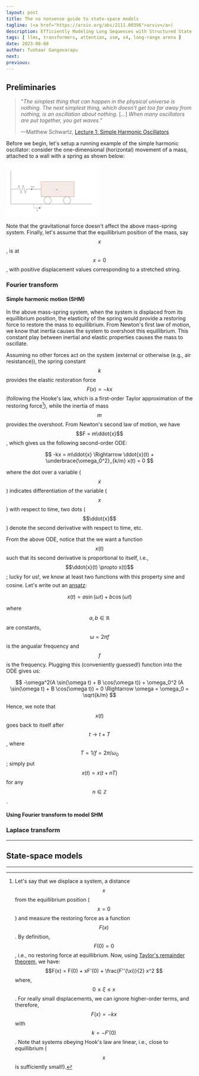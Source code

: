 ```yaml
---
layout: post
title: The no nonsense guide to state-space models
tagline: (<a href="https://arxiv.org/abs/2111.00396">arxiv</a>)
description: Efficiently Modeling Long Sequences with Structured State Spaces
tags: [ llms, transformers, attention, ssm, s4, long-range arena ]
date: 2023-08-08
author: Tushaar Gangavarapu
next:
previous: 
---
```


## Preliminaries

<blockquote class="quote_md"><div>
    "<i>The simplest thing that can happen in the physical universe is nothing. The next simplest thing, which doesn't get too far away from nothing, is an oscillation about nothing.</i> [...] <i>When many oscillators are put together, you get waves.</i>" <p style="margin-bottom:0.1cm;"></p> &#151;Matthew Schwartz, <a href="https://scholar.harvard.edu/files/schwartz/files/lecture1-oscillators-and-linearity.pdf">Lecture 1: Simple Harmonic Oscillators</a>
</div></blockquote>

Before we begin, let's setup a running example of the simple harmonic oscillator: consider the one-dimensional (horizontal) movement of a mass, attached to a wall with a spring as shown below:

<img src="./imgs/mass-on-spring.png" width=250>

Note that the gravitational force doesn't affect the above mass-spring system. Finally, let's assume that the equillibrium position of the mass, say $$x$$, is at $$x = 0$$, with positive displacement values corresponding to a stretched string.

### Fourier transform

#### Simple harmonic motion (SHM)

In the above mass-spring system, when the system is displaced from its equillibrium position, the elasticity of the spring would provide a restoring force to restore the mass to equillibrium. From Newton's first law of motion, we know that inertia causes the system to overshoot this equillibrium. This constant play between inertial and elastic properties causes the mass to oscillate.

Assuming no other forces act on the system (external or otherwise (e.g., air resistance)), the spring constant $$k$$ provides the elastic restoration force $$F(x) = -kx$$ (following the Hooke's law, which is a first-order Taylor approximation of the restoring force[^1]), while the inertia of mass $$m$$ provides the overshoot. From Newton's second law of motion, we have $$F = m\ddot{x}$$, which gives us the following second-order ODE:

$$
-kx = m\ddot{x} \Rightarrow \ddot{x}(t) + \underbrace{\omega_0^2}_{k/m} x(t) = 0
$$

where the dot over a variable ($$\dot{x}$$) indicates differentiation of the variable ($$x$$) with respect to time, two dots ($$\ddot{x}$$) denote the second derivative with respect to time, etc.

From the above ODE, notice that the we want a function $$x(t)$$ such that its second derivative is proportional to itself, i.e., $$\ddot{x}(t) \propto x(t)$$; lucky for us!, we know at least two functions with this property&#151; sine and cosine. Let's write out an [ansatz](https://handwaving.github.io/270):

$$
x(t) = a \sin(\omega t) + b \cos(\omega t)
$$

where $$a, b \in \mathbb{R}$$ are constants, $$\omega = 2\pi f$$ is the angualar frequency and $$f$$ is the frequency. Plugging this (conveniently guessed!) function into the ODE gives us:

$$
-\omega^2(A \sin(\omega t) + B \cos(\omega t)) + \omega_0^2 (A \sin(\omega t) + B \cos(\omega t)) = 0 \Rightarrow \omega = \omega_0 = \sqrt{k/m}
$$

Hence, we note that $$x(t)$$ goes back to itself after $$t \rightarrow t + T$$, where $$T = 1/f = 2\pi / \omega_0$$; simply put $$x(t) = x(t + nT)$$ for any $$n \in \mathbb{Z}$$.

#### Using Fourier transform to model SHM

### Laplace transform

---

## State-space models

---

[^1]: Let's say that we displace a system, a distance $$x$$ from the equillibrium position ($$x = 0$$) and measure the restoring force as a function $$F(x)$$. By definition, $$F(0) = 0$$, i.e., no restoring force at equillibrium. Now, using [Taylor's remainder theorem](https://people.clas.ufl.edu/kees/files/TaylorRemainderProof.pdf), we have: $$F(x) = F(0) + xF'(0) + \frac{F''(\xi)}{2} x^2 $$ where, $$0 \leq \xi \leq x$$. For really small displacements, we can ignore higher-order terms, and therefore, $$F(x) = -kx$$ with $$k = -F'(0)$$. Note that systems obeying Hook's law are linear, i.e., close to equillibrium ($$x$$ is sufficiently small!).

